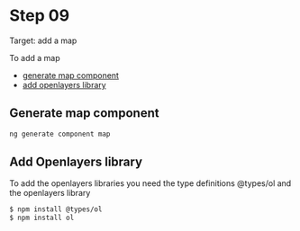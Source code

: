 # Step 09

Target: add a map

To add a map
- [generate map component](Generate-map-component)
- [add openlayers library](Add-openlayers-library)

## Generate map component

```bash
ng generate component map
```

## Add Openlayers library

To add the openlayers libraries you need the type definitions @types/ol and the openlayers library

```bash
$ npm install @types/ol
$ npm install ol
```